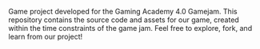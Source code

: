 Game project developed for the Gaming Academy 4.0 Gamejam. This repository contains the source code and assets for our game, created within the time constraints of the game jam. Feel free to explore, fork, and learn from our project!
